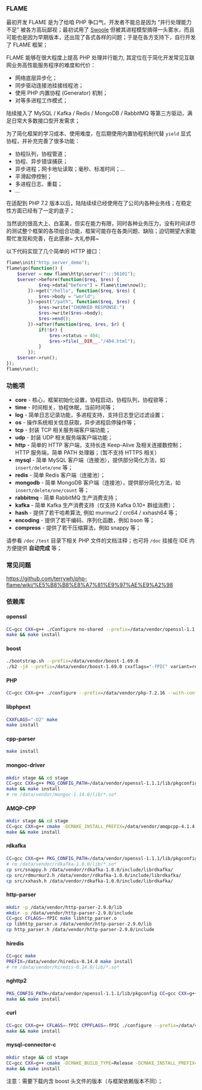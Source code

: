 ### FLAME
最初开发 FLAME 是为了给咱 PHP 争口气，开发者不能总是因为 “并行处理能力不足” 被各方高玩鄙视；最初试用了 [Swoole](https://www.swoole.com/) 但被其进程模型搞得一头雾水，而且可能也是因为早期版本，还出现了各式各样的问题；于是在各方支持下，自行开发了 FLAME 框架；

FLAME 能够在很大程度上提高 PHP 处理并行能力, 其定位在于简化开发常见互联网业务高性能服务程序的难度和代价：
* 网络底层异步化；
* 同步驱动连接池挂接线程池；
* 使用 PHP 内置协程 (Generator) 机制；
* 对等多进程工作模式；

陆续接入了 MySQL / Kafka / Redis / MongoDB / RabbitMQ 等第三方驱动，满足日常大多数接口型开发需求；

为了简化框架的学习成本、使用难度，在后期使用内置协程机制代替 `yield` 显式协程，并补充完善了很多功能：
* 协程队列，协程管道；
* 协程、异步错误捕获；
* 异步进程；网卡地址读取；毫秒、标准时间；...
* 平滑起停控制；
* 多进程日志、重载；
* ...

在适配到 PHP 7.2 版本以后，陆陆续续已经使用在了公司内各种业务线；在稳定性方面已经有了一定的底子；

当然说的很高大上、白富美，但实在能力有限，同时各种业务压力，没有时间详尽的测试整个框架的各项组合功能，框架可能存在各类问题、缺陷；迫切期望大家能帮忙发现和完善，在此感谢~ 大礼参拜~

以下代码实现了几个简单的 HTTP 接口：
``` PHP
flame\init("http_server_demo");
flame\go(function() {
    $server = new flame\http\server(":::56101");
    $server->before(function($req, $res) {
            $req->data["before"] = flame\time\now();
        })->get("/hello", function($req, $res) {
            $res->body = "world";
        })->post("/path", function($req, $res) {
            $res->write("CHUNKED RESPONSE:")
            $res->write($res->body);
            $res->end();
        })->after(function($req, $res, $r) {
            if(!$r) {
                $res->status = 404;
                $res->file(__DIR__."/404.html");
            }
        });
    $server->run();
});
flame\run();
```

### 功能项

* **core** - 核心，框架初始化设置，协程启动，协程队列，协程锁等；
* **time** - 时间相关，协程休眠，当前时间等；
* **log** - 简单日志记录功能，多进程支持，支持日志登记过滤设置；
* **os** - 操作系统相关信息获取，异步进程启停操作等；
* **tcp** - 封装 TCP 相关服务端客户端功能；
* **udp** - 封装 UDP 相关服务端客户端功能；
* **http** - 简单的 HTTP 客户端，支持长连 Keep-Alive 及相关连接数控制；HTTP 服务端，简单 PATH 处理器；（暂不支持 HTTPS 相关）
* **mysql** - 简单 MySQL 客户端（连接池），提供部分简化方法，如 `insert/delete/one` 等；
* **redis** - 简单 Redis 客户端（连接池）；
* **mongodb** - 简单 MongoDB 客户端（连接池），提供部分简化方法，如 `insert/delete/one/count` 等；
* **rabbitmq** - 简单 RabbitMQ 生产消费支持；
* **kafka** - 简单 Kafka 生产消费支持（仅支持 Kafka 0.10+ 群组消费）；
* **hash** - 提供了若干哈希算法, 例如 murmur2 / crc64 / xxhash64 等；
* **encoding** - 提供了若干编码、序列化函数，例如 bson 等；
* **compress** - 提供了若干压缩算法，例如 snappy 等；

请参看 `/doc` `/test` 目录下相关 PHP 文件的文档注释；也可将 `/doc` 挂接在 IDE 内方便提供 **自动完成** 等；

### 常见问题

https://github.com/terrywh/php-flame/wiki/%E5%B8%B8%E8%A7%81%E9%97%AE%E9%A2%98

### 依赖库

#### openssl
``` Bash
CC=gcc CXX=g++ ./Configure no-shared --prefix=/data/vendor/openssl-1.1.1 linux-x86_64
make && make install
```

#### boost
``` Bash
./bootstrap.sh --prefix=/data/vendor/boost-1.69.0
./b2 -j4 --prefix=/data/vendor/boost-1.69.0 cxxflags="-fPIC" variant=release link=static threading=multi install
```

#### PHP
``` Bash
CC=gcc CXX=g++ ./configure --prefix=/data/vendor/php-7.2.16 --with-config-file-path=/data/vendor/php-7.2.16/etc --disable-simplexml --disable-xml --disable-xmlreader --disable-xmlwriter --with-readline --enable-mbstring --without-pear --with-zlib --host=x86_64-linux-gnu --target=x86_64-linux-gnu
```

#### libphpext
``` Bash
CXXFLAGS="-O2" make
make install
```

#### cpp-parser
``` Bash
make install
```

#### mongoc-driver
``` Bash
mkdir stage && cd stage
CC=gcc CXX=g++ PKG_CONFIG_PATH=/data/vendor/openssl-1.1.1/lib/pkgconfig cmake -DCMAKE_INSTALL_PREFIX=/data/vendor/mongoc-1.14.0 -DCMAKE_INSTALL_LIBDIR=lib -DCMAKE_BUILD_TYPE=Release -DCMAKE_C_FLAGS=-fPIC -DENABLE_STATIC=ON -DENABLE_SHM_COUNTERS=OFF -DENABLE_TESTS=OFF -DENABLE_EXAMPLES=OFF -DENABLE_AUTOMATIC_INIT_AND_CLEANUP=OFF ../
make && make install
# rm /data/vendor/mongoc-1.14.0/lib/*.so*
```

#### AMQP-CPP
``` Bash
mkdir stage && cd stage
CC=gcc CXX=g++ cmake -DCMAKE_INSTALL_PREFIX=/data/vendor/amqpcpp-4.1.4 -DCMAKE_CXX_FLAGS=-fPIC -DCMAKE_BUILD_TYPE=Release -DAMQP-CPP_LINUX_TCP=ON ../
make && make install
```

#### rdkafka
``` Bash
CC=gcc CXX=g++ PKG_CONFIG_PATH=/data/vendor/openssl-1.1.1/lib/pkgconfig ./configure --prefix=/data/vendor/rdkafka-1.0.0
# rm /data/vendor/rdkafka-1.0.0/lib/*.so*
cp src/snappy.h /data/vendor/rdkafka-1.0.0/include/librdkafka/
cp src/rdmurmur2.h /data/vendor/rdkafka-1.0.0/include/librdkafka/
cp src/xxhash.h /data/vendor/rdkafka-1.0.0/include/librdkafka/
```

#### http-parser
``` Bash
mkdir -p /data/vendor/http-parser-2.9.0/lib
mkdir -p /data/vendor/http-parser-2.9.0/include
CC=gcc CFLAGS=-fPIC make libhttp_parser.o
cp libhttp_parser.o /data/vendor/http-parser-2.9.0/lib
cp http_parser.h /data/vendor/http-parser-2.9.0/include
```

#### hiredis
``` Bash
CC=gcc make
PREFIX=/data/vendor/hiredis-0.14.0 make install
# rm /data/vendor/hiredis-0.14.0/lib/*.so*
```

#### nghttp2
``` Bash
PKG_CONFIG_PATH=/data/vendor/openssl-1.1.1/lib/pkgconfig CC=gcc CXX=g++ CFLAGS=-fPIC CXXFLAGS=-fPIC ./configure --prefix=/data/vendor/nghttp2-1.37.0 --enable-shared=no --enable-lib-only --with-boost=/data/vendor/boost-1.69.0 --enable-asio-lib
make && make install
```

#### curl
``` Bash
CC=gcc CXX=g++ CFLAGS=-fPIC CPPFLAGS=-fPIC ./configure --prefix=/data/vendor/curl-7.64.1 --with-nghttp2=/data/vendor/nghttp2-1.37.0 --with-ssl=/data/vendor/openssl-1.1.1 --with-pic=pic --enable-ipv6 --enable-shared=no --without-libidn2 --disable-ldap --without-libpsl --without-lber --enable-ares
make && make install
```

#### mysql-connector-c
``` Bash
mkdir stage && cd stage
CC=gcc CXX=g++ cmake -DCMAKE_BUILD_TYPE=Release -DCMAKE_INSTALL_PREFIX=/data/vendor/mysqlc-8.0.15 -DWITHOUT_SERVER=ON -DWITH_BOOST=../boost/boost_1_68_0 -DWITH_SSL=/data/vendor/openssl-1.1.1 -DOPENSSL_EXECUTABLE=/data/vendor/openssl-1.1.1/bin/openssl -DWITH_CURL=/data/vendor/curl-7.64.1 -DCMAKE_C_FLAGS=-pthread -DCMAKE_CXX_FLAGS=-pthread ../
make && make install
```
注意：需要下载内含 boost 头文件的版本（与框架依赖版本不同）；
